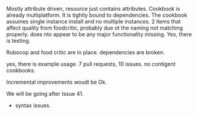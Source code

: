
Mostly attribute driven, resource just contains attributes.
Cookbook is already multiplatform.
It is tightly bound to dependencies.
The cookbook assumes single instance install and no multiple instances.
2 items that affect quality from foodcritic, probably due ot the naming not matching properly.
does nto appear to be any major functionality missing.
Yes, there is testing.

Rubocop and food critic are in place.
dependencies are broken.

yes, there is example usage.
7 pull requests, 10 issues.
no contigent cookbooks.

Incremental improvements woudl be Ok.

We will be going after Issue 41.
- syntax issues.

